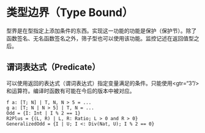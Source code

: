 # 类型边界（Type Bound）

型界是在型指定上添加条件的东西。实现这一功能的功能是保护（保护节）。除了函数签名、无名函数签名之外，筛子型也可以使用该功能。监控记述在返回值型之后。

## 谓词表达式（Predicate）

可以使用返回的表达式（谓词表达式）指定变量满足的条件。只能使用<gtr=“3”/>和运算符。编译时函数有可能在今后的版本中被对应。


```erg
f a: [T; N] | T, N, N > 5 = ...
g a: [T; N | N > 5] | T, N = ...
Odd = {I: Int | I % 2 == 1}
R2Plus = {(L, R) | L, R: Ratio; L > 0 and R > 0}
GeneralizedOdd = {I | U; I <: Div(Nat, U); I % 2 == 0}
```

